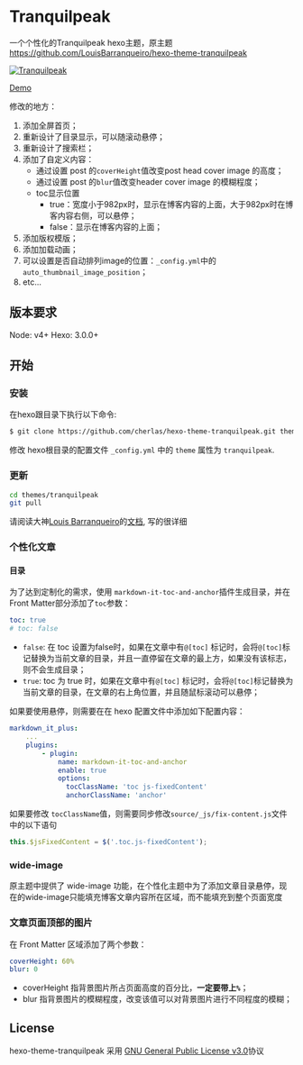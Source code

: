# Tranquilpeak

一个个性化的Tranquilpeak hexo主题，原主题 https://github.com/LouisBarranqueiro/hexo-theme-tranquilpeak

[![Tranquilpeak](http://d1u9biwaxjngwg.cloudfront.net/showcases/showcase-v1.10.jpg)](https://github.com/cherlas/hexo-theme-tranquilpeak)

[Demo](www.istarx.cc)

修改的地方：

1. 添加全屏首页；
2. 重新设计了目录显示，可以随滚动悬停；
3. 重新设计了搜索栏；
4. 添加了自定义内容：
   - 通过设置 post 的`coverHeight`值改变post head cover image 的高度；
   - 通过设置 post 的`blur`值改变header cover image 的模糊程度；
   - toc显示位置
       - true：宽度小于982px时，显示在博客内容的上面，大于982px时在博客内容右侧，可以悬停；
       - false：显示在博客内容的上面； 
5. 添加版权模版；
6. 添加加载动画；
7. 可以设置是否自动排列image的位置：`_config.yml`中的`auto_thumbnail_image_position`；
8. etc...

## 版本要求

Node: v4+
Hexo: 3.0.0+

## 开始 ##

### 安装

在hexo跟目录下执行以下命令:

``` bash
$ git clone https://github.com/cherlas/hexo-theme-tranquilpeak.git themes/tranquilpeak
```

修改 hexo根目录的配置文件 `_config.yml` 中的 `theme` 属性为 `tranquilpeak`.

### 更新

``` bash
cd themes/tranquilpeak
git pull
```

请阅读大神[Louis Barranqueiro](https://github.com/LouisBarranqueiro)的[文档](https://github.com/cherlas/hexo-theme-tranquilpeak/blob/master/docs/user.md), 写的很详细

### 个性化文章

#### 目录

为了达到定制化的需求，使用 `markdown-it-toc-and-anchor`插件生成目录，并在 Front Matter部分添加了`toc`参数：

```yaml
toc: true
# toc: false
```

- `false`: 在 toc 设置为false时，如果在文章中有`@[toc]` 标记时，会将`@[toc]`标记替换为当前文章的目录，并且一直停留在文章的最上方，如果没有该标志，则不会生成目录；
- `true`:  toc 为 true 时，如果在文章中有`@[toc]` 标记时，会将`@[toc]`标记替换为当前文章的目录，在文章的右上角位置，并且随鼠标滚动可以悬停；

如果要使用悬停，则需要在在 hexo 配置文件中添加如下配置内容：

```yaml
markdown_it_plus:
	...
    plugins:
        - plugin:
            name: markdown-it-toc-and-anchor
            enable: true
            options:
              tocClassName: 'toc js-fixedContent'
              anchorClassName: 'anchor'
```

如果要修改 `tocClassName`值，则需要同步修改`source/_js/fix-content.js`文件中的以下语句

```js
this.$jsFixedContent = $('.toc.js-fixedContent');
```

### wide-image

原主题中提供了 wide-image 功能，在个性化主题中为了添加文章目录悬停，现在的wide-image只能填充博客文章内容所在区域，而不能填充到整个页面宽度

### 文章页面顶部的图片

在 Front Matter 区域添加了两个参数：

```yaml
coverHeight: 60%
blur: 0
```

- coverHeight 指背景图片所占页面高度的百分比，**一定要带上`%`**；
- blur 指背景图片的模糊程度，改变该值可以对背景图片进行不同程度的模糊；

## License ##

hexo-theme-tranquilpeak 采用 [GNU General Public License v3.0](https://github.com/cherlas/hexo-theme-tranquilpeak/blob/master/LICENSE)协议
